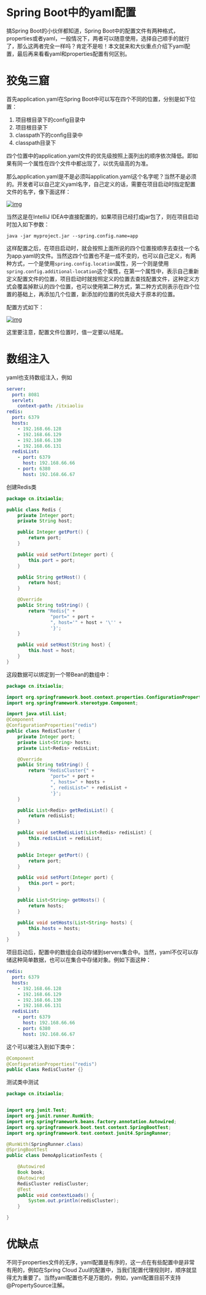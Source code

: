 # Spring Boot中的yaml配置

搞Spring Boot的小伙伴都知道，Spring Boot中的配置文件有两种格式，properties或者yaml，一般情况下，两者可以随意使用，选择自己顺手的就行了，那么这两者完全一样吗？肯定不是啦！本文就来和大伙重点介绍下yaml配置，最后再来看看yaml和properties配置有何区别。



# 狡兔三窟

首先application.yaml在Spring Boot中可以写在四个不同的位置，分别是如下位置：

1. 项目根目录下的config目录中
2. 项目根目录下
3. classpath下的config目录中
4. classpath目录下

四个位置中的application.yaml文件的优先级按照上面列出的顺序依次降低。即如果有同一个属性在四个文件中都出现了，以优先级高的为准。

那么application.yaml是不是必须叫application.yaml这个名字呢？当然不是必须的。开发者可以自己定义yaml名字，自己定义的话，需要在项目启动时指定配置文件的名字，像下面这样：

[![img](https://www.javaboy.org/images/sb/9-1.png)](https://www.javaboy.org/images/sb/9-1.png)

当然这是在IntelliJ IDEA中直接配置的，如果项目已经打成jar包了，则在项目启动时加入如下参数：

```
java -jar myproject.jar --spring.config.name=app
```

这样配置之后，在项目启动时，就会按照上面所说的四个位置按顺序去查找一个名为app.yaml的文件。当然这四个位置也不是一成不变的，也可以自己定义，有两种方式，一个是使用`spring.config.location`属性，另一个则是使用`spring.config.additional-location`这个属性，在第一个属性中，表示自己重新定义配置文件的位置，项目启动时就按照定义的位置去查找配置文件，这种定义方式会覆盖掉默认的四个位置，也可以使用第二种方式，第二种方式则表示在四个位置的基础上，再添加几个位置，新添加的位置的优先级大于原本的位置。

配置方式如下：

[![img](https://www.javaboy.org/images/sb/9-2.png)](https://www.javaboy.org/images/sb/9-2.png)

这里要注意，配置文件位置时，值一定要以/结尾。

# 数组注入

yaml也支持数组注入，例如

```yaml
server:
  port: 8081
  servlet:
    context-path: /itxiaoliu
redis:
  port: 6379
  hosts:
    - 192.168.66.128
    - 192.168.66.129
    - 192.168.66.130
    - 192.168.66.131
  redisList:
    - port: 6379
      host: 192.168.66.66
    - port: 6380
      host: 192.168.66.67

```

创建Redis类

```java
package cn.itxiaoliu;

public class Redis {
    private Integer port;
    private String host;

    public Integer getPort() {
        return port;
    }

    public void setPort(Integer port) {
        this.port = port;
    }

    public String getHost() {
        return host;
    }

    @Override
    public String toString() {
        return "Redis{" +
                "port=" + port +
                ", host='" + host + '\'' +
                '}';
    }

    public void setHost(String host) {
        this.host = host;
    }
}

```

这段数据可以绑定到一个带Bean的数组中：

```java
package cn.itxiaoliu;

import org.springframework.boot.context.properties.ConfigurationProperties;
import org.springframework.stereotype.Component;

import java.util.List;
@Component
@ConfigurationProperties("redis")
public class RedisCluster {
    private Integer port;
    private List<String> hosts;
    private List<Redis> redisList;

    @Override
    public String toString() {
        return "RedisCluster{" +
                "port=" + port +
                ", hosts=" + hosts +
                ", redisList=" + redisList +
                '}';
    }

    public List<Redis> getRedisList() {
        return redisList;
    }

    public void setRedisList(List<Redis> redisList) {
        this.redisList = redisList;
    }

    public Integer getPort() {
        return port;
    }

    public void setPort(Integer port) {
        this.port = port;
    }

    public List<String> getHosts() {
        return hosts;
    }

    public void setHosts(List<String> hosts) {
        this.hosts = hosts;
    }
}

```

项目启动后，配置中的数组会自动存储到servers集合中。当然，yaml不仅可以存储这种简单数据，也可以在集合中存储对象。例如下面这种：

```yaml
redis:
  port: 6379
  hosts:
    - 192.168.66.128
    - 192.168.66.129
    - 192.168.66.130
    - 192.168.66.131
  redisList:
    - port: 6379
      host: 192.168.66.66
    - port: 6380
      host: 192.168.66.67
```

这个可以被注入到如下类中：

```java
@Component
@ConfigurationProperties("redis")
public class RedisCluster {}
```

测试类中测试

```java
package cn.itxiaoliu;


import org.junit.Test;
import org.junit.runner.RunWith;
import org.springframework.beans.factory.annotation.Autowired;
import org.springframework.boot.test.context.SpringBootTest;
import org.springframework.test.context.junit4.SpringRunner;

@RunWith(SpringRunner.class)
@SpringBootTest
public class DemoApplicationTests {

    @Autowired
    Book book;
    @Autowired
    RedisCluster redisCluster;
    @Test
    public void contextLoads() {
        System.out.println(redisCluster);
    }

}

```



# 优缺点

不同于properties文件的无序，yaml配置是有序的，这一点在有些配置中是非常有用的，例如在Spring Cloud Zuul的配置中，当我们配置代理规则时，顺序就显得尤为重要了。当然yaml配置也不是万能的，例如，yaml配置目前不支持@PropertySource注解。